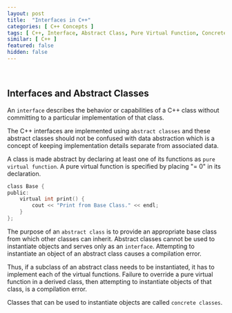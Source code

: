 ```yaml
---
layout: post
title:  "Interfaces in C++"
categories: [ C++ Concepts ]
tags: [ C++, Interface, Abstract Class, Pure Virtual Function, Concrete Class ]
similar: [ C++ ]
featured: false
hidden: false
---
```


<br />

## Interfaces and Abstract Classes

An `interface` describes the behavior or capabilities of a C++ class without committing to a particular implementation of that class.

The C++ interfaces are implemented using `abstract classes` and these abstract classes should not be confused with data abstraction which is a concept of keeping implementation details separate from associated data.

A class is made abstract by declaring at least one of its functions as `pure virtual function`. A pure virtual function is specified by placing "= 0" in its declaration.


```c
class Base {
public:
	virtual int print() {
		cout << "Print from Base Class." << endl;
	}
};
```


The purpose of an `abstract class` is to provide an appropriate base class from which other classes can inherit. Abstract classes cannot be used to instantiate objects and serves only as an `interface`. Attempting to instantiate an object of an abstract class causes a compilation error.


Thus, if a subclass of an abstract class needs to be instantiated, it has to implement each of the virtual functions. Failure to override a pure virtual function in a derived class, then attempting to instantiate objects of that class, is a compilation error.

Classes that can be used to instantiate objects are called `concrete classes`.






